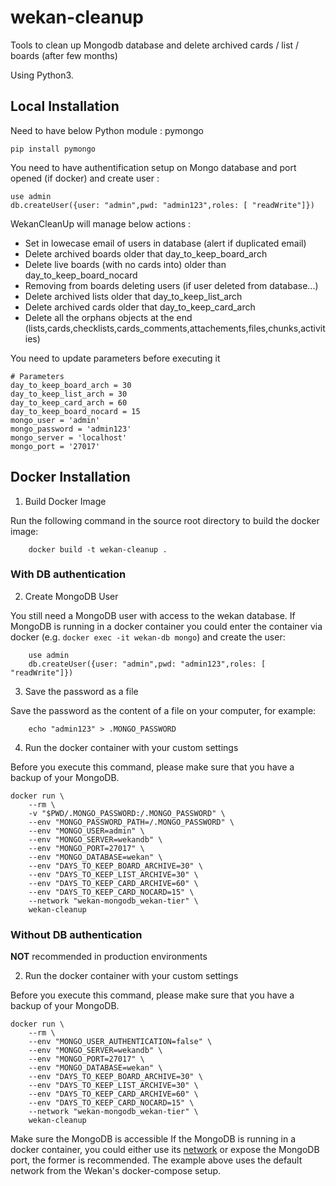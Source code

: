 # wekan-cleanup

Tools to clean up Mongodb database and delete archived cards / list / boards (after few months)

Using Python3.

## Local Installation

Need to have below Python module : pymongo

    pip install pymongo

You need to have authentification setup on Mongo database and port opened (if docker) and create user :

    use admin
    db.createUser({user: "admin",pwd: "admin123",roles: [ "readWrite"]})

WekanCleanUp will manage below actions :

- Set in lowecase email of users in database (alert if duplicated email)
- Delete archived boards older that day_to_keep_board_arch
- Delete live boards (with no cards into) older than day_to_keep_board_nocard
- Removing from boards deleting users (if user deleted from database...)
- Delete archived lists older that day_to_keep_list_arch
- Delete archived cards older that day_to_keep_card_arch
- Delete all the orphans objects at the end (lists,cards,checklists,cards_comments,attachements,files,chunks,activities)

You need to update parameters before executing it

    # Parameters
    day_to_keep_board_arch = 30
    day_to_keep_list_arch = 30
    day_to_keep_card_arch = 60
    day_to_keep_board_nocard = 15
    mongo_user = 'admin'
    mongo_password = 'admin123'
    mongo_server = 'localhost'
    mongo_port = '27017'

## Docker Installation


1. Build Docker Image

Run the following command in the source root directory to build the docker image:
```
    docker build -t wekan-cleanup .
```

### With DB authentication


2. Create MongoDB User

You still need a MongoDB user with access to the wekan database. 
If MongoDB is running in a docker container you could enter the container via docker (e.g. `docker exec -it wekan-db mongo`) and create the user:
```
    use admin
    db.createUser({user: "admin",pwd: "admin123",roles: [ "readWrite"]})
```

3. Save the password as a file

Save the password as the content of a file on your computer, for example:
```
    echo "admin123" > .MONGO_PASSWORD
```

4. Run the docker container with your custom settings

Before you execute this command, please make sure that you have a backup of your MongoDB.

```
docker run \
    --rm \
    -v "$PWD/.MONGO_PASSWORD:/.MONGO_PASSWORD" \
    --env "MONGO_PASSWORD_PATH=/.MONGO_PASSWORD" \
    --env "MONGO_USER=admin" \
    --env "MONGO_SERVER=wekandb" \
    --env "MONGO_PORT=27017" \
    --env "MONGO_DATABASE=wekan" \
    --env "DAYS_TO_KEEP_BOARD_ARCHIVE=30" \
    --env "DAYS_TO_KEEP_LIST_ARCHIVE=30" \
    --env "DAYS_TO_KEEP_CARD_ARCHIVE=60" \
    --env "DAYS_TO_KEEP_CARD_NOCARD=15" \
    --network "wekan-mongodb_wekan-tier" \
    wekan-cleanup
```

### Without DB authentication
**NOT** recommended in production environments

2. Run the docker container with your custom settings

Before you execute this command, please make sure that you have a backup of your MongoDB.

```
docker run \
    --rm \
    --env "MONGO_USER_AUTHENTICATION=false" \
    --env "MONGO_SERVER=wekandb" \
    --env "MONGO_PORT=27017" \
    --env "MONGO_DATABASE=wekan" \
    --env "DAYS_TO_KEEP_BOARD_ARCHIVE=30" \
    --env "DAYS_TO_KEEP_LIST_ARCHIVE=30" \
    --env "DAYS_TO_KEEP_CARD_ARCHIVE=60" \
    --env "DAYS_TO_KEEP_CARD_NOCARD=15" \
    --network "wekan-mongodb_wekan-tier" \
    wekan-cleanup
```

Make sure the MongoDB is accessible
If the MongoDB is running in a docker container, you could either use its [network](https://docs.docker.com/engine/reference/run/#network-settings) or expose the MongoDB port, the former is recommended. The example above uses the default network from the Wekan's docker-compose setup.

